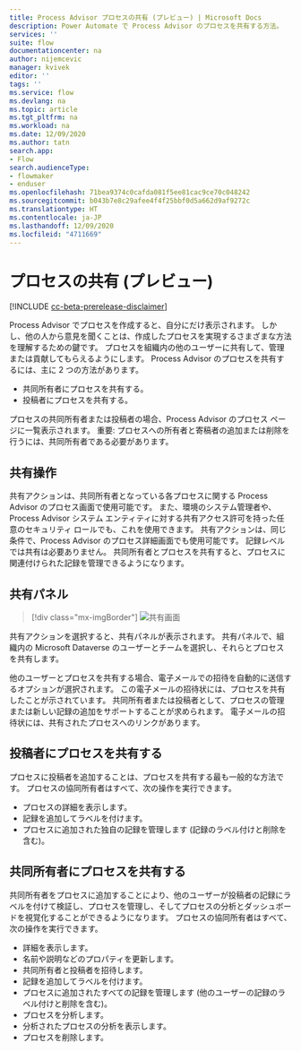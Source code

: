 ```yaml
---
title: Process Advisor プロセスの共有 (プレビュー) | Microsoft Docs
description: Power Automate で Process Advisor のプロセスを共有する方法。
services: ''
suite: flow
documentationcenter: na
author: nijemcevic
manager: kvivek
editor: ''
tags: ''
ms.service: flow
ms.devlang: na
ms.topic: article
ms.tgt_pltfrm: na
ms.workload: na
ms.date: 12/09/2020
ms.author: tatn
search.app:
- Flow
search.audienceType:
- flowmaker
- enduser
ms.openlocfilehash: 71bea9374c0cafda081f5ee81cac9ce70c048242
ms.sourcegitcommit: b043b7e8c29afee4f4f25bbf0d5a662d9af9272c
ms.translationtype: HT
ms.contentlocale: ja-JP
ms.lasthandoff: 12/09/2020
ms.locfileid: "4711669"
---
```

# <a name="share-processes-preview"></a>プロセスの共有 (プレビュー)

[!INCLUDE [cc-beta-prerelease-disclaimer](includes/cc-beta-prerelease-disclaimer.md)]

Process Advisor でプロセスを作成すると、自分にだけ表示されます。 しかし、他の人から意見を聞くことは、作成したプロセスを実現するさまざまな方法を理解するための鍵です。 プロセスを組織内の他のユーザーに共有して、管理または貢献してもらえるようにします。 Process Advisor のプロセスを共有するには、主に 2 つの方法があります。

- 共同所有者にプロセスを共有する。
- 投稿者にプロセスを共有する。

プロセスの共同所有者または投稿者の場合、Process Advisor のプロセス ページに一覧表示されます。
重要: プロセスへの所有者と寄稿者の追加または削除を行うには、共同所有者である必要があります。

## <a name="share-action"></a>共有操作

共有アクションは、共同所有者となっている各プロセスに関する Process Advisor のプロセス画面で使用可能です。 また、環境のシステム管理者や、Process Advisor システム エンティティに対する共有アクセス許可を持った任意のセキュリティ ロールでも、これを使用できます。
共有アクションは、同じ条件で、Process Advisor のプロセス詳細画面でも使用可能です。
記録レベルでは共有は必要ありません。 共同所有者とプロセスを共有すると、プロセスに関連付けられた記録を管理できるようになります。

## <a name="share-panel"></a>共有パネル

> [!div class="mx-imgBorder"]
> ![共有画面](media/process-advisor-visualize/analytics-screen.png "共有のスクリーンショット")

共有アクションを選択すると、共有パネルが表示されます。 共有パネルで、組織内の Microsoft Dataverse のユーザーとチームを選択し、それらとプロセスを共有します。

他のユーザーとプロセスを共有する場合、電子メールでの招待を自動的に送信するオプションが選択されます。 この電子メールの招待状には、プロセスを共有したことが示されています。 共同所有者または投稿者として、プロセスの管理または新しい記録の追加をサポートすることが求められます。 電子メールの招待状には、共有されたプロセスへのリンクがあります。

## <a name="share-a-process-with-a-contributor"></a>投稿者にプロセスを共有する

プロセスに投稿者を追加することは、プロセスを共有する最も一般的な方法です。 プロセスの協同所有者はすべて、次の操作を実行できます。

- プロセスの詳細を表示します。
- 記録を追加してラベルを付けます。
- プロセスに追加された独自の記録を管理します (記録のラベル付けと削除を含む)。

## <a name="share-a-process-with-a-co-owner"></a>共同所有者にプロセスを共有する

共同所有者をプロセスに追加することにより、他のユーザーが投稿者の記録にラベルを付けて検証し、プロセスを管理し、そしてプロセスの分析とダッシュボードを視覚化することができるようになります。 プロセスの協同所有者はすべて、次の操作を実行できます。

- 詳細を表示します。
- 名前や説明などのプロパティを更新します。
- 共同所有者と投稿者を招待します。
- 記録を追加してラベルを付けます。
- プロセスに追加されたすべての記録を管理します (他のユーザーの記録のラベル付けと削除を含む)。
- プロセスを分析します。
- 分析されたプロセスの分析を表示します。
- プロセスを削除します。
